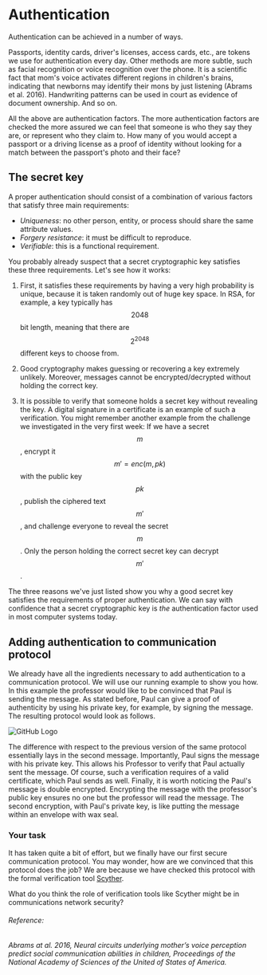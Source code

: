# Authentication 

Authentication can be achieved in a number of ways.

 Passports, identity cards, driver's licenses, access cards, etc., are tokens we use for authentication every day. Other methods are more subtle, such as facial recognition  or voice recognition over the phone. It is a scientific fact that mom's voice activates different regions in children's brains, indicating that newborns may identify their mons by just listening (Abrams et al. 2016). Handwriting patterns can be used in court as evidence of document ownership. And so on.

All the above are authentication factors. The more authentication factors are checked the more assured we can feel that someone is who they say they are, or represent who they claim to. How many of you would accept a passport or a driving license as a proof of identity without looking for a match between the passport's photo and their face? 

## The secret key

A proper authentication should consist of a combination of various factors that satisfy three main requirements: 

* *Uniqueness*: no other person, entity, or process should share the same attribute values.  
* *Forgery resistance*: it must be difficult to reproduce.
* *Verifiable*: this is a functional requirement. 

You probably already suspect that a secret cryptographic key satisfies these three requirements.  Let's see how it works:

1. First, it satisfies these requirements by having a very high probability is unique, because it is taken randomly out of huge key space. In RSA, for example, a key typically has $$2048$$ bit length, meaning that there are $$2^{2048}$$ 
different keys to choose from. 

2. Good cryptography makes guessing or recovering a key extremely unlikely. Moreover, messages cannot be encrypted/decrypted without holding the correct key.

3. It is possible to verify that someone holds a secret key without revealing the key. A digital signature in a certificate is an example of such a verification.   You might remember another example from the challenge we investigated in the very first week: If we have  a  secret $$m$$, encrypt it $$m' = enc(m, pk)$$ with the public key $$pk$$, publish the ciphered text $$m'$$, and challenge everyone to reveal the secret $$m$$. Only the person holding the correct secret key can decrypt $$m'$$.

The three reasons we've just listed show you why a good secret key satisfies the requirements of proper authentication.  We can say with confidence that a secret cryptographic key is *the* authentication factor used in most computer systems today. 

## Adding authentication to communication protocol

We already have all the ingredients necessary to add authentication to a communication protocol. We will use our running example to show you how. In this example the professor would like to be convinced that Paul is sending the message. As stated before, Paul can give a proof of authenticity by using his private key, for example, by signing the message. The resulting protocol would look as follows.

![GitHub Logo](./images/msc-charts/weakly-secure-protocol-with-certificate.jpg)

The difference with respect to the previous version of the same protocol essentially lays in the second message. Importantly, Paul signs the message with his private key. This allows his Professor to verify that Paul actually sent the message. Of course, such a verification requires of a valid certificate, which Paul sends as well. Finally, it is worth noticing the Paul's message is double encrypted. Encrypting the message with the professor's public key ensures no one but the professor will read the message. The second encryption, with Paul's private key, is like putting the message within an envelope with wax seal. 

### Your task

It has taken quite a bit of effort, but we finally have our first secure communication protocol. You may wonder, how are we convinced that this protocol does the job? We are because we have checked this protocol with the formal verification tool [Scyther](https://www.cs.ox.ac.uk/people/cas.cremers/scyther/index.html).

What do you think the role of verification tools like Scyther might be in communications network security?


###### Reference:

###### Abrams at al. 2016, _Neural circuits underlying mother’s voice perception predict social communication abilities in children_, Proceedings of the National Academy of Sciences of the United of States of America.

